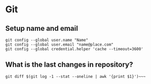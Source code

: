 # Git

## Setup name and email

    git config --global user.name "Name"
    git config --global user.email "name@place.com"
    git config --global credential.helper 'cache --timeout=3600'

## What is the last changes in repository?

    git diff $(git log -1 --stat --oneline | awk '{print $1}')~~~
